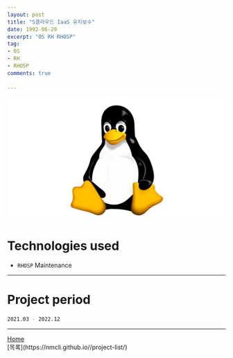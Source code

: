 ```yaml
---
layout: post
title: "S클라우드 IaaS 유지보수"
date: 1992-06-29
excerpt: "OS RH RHOSP"
tag:
- OS
- RH
- RHOSP
comments: true

---
```


![Untitled](/assets/img/linux_logo.png)
# Technologies used
* `RHOSP` Maintenance

---

# Project period
```bash
2021.03 - 2022.12
```
---

<div markdown="0"><a href="#" class="btn">Home</a></div>
[목록](https://nmcli.github.io//project-list/)
